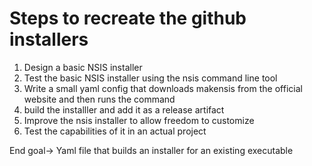 # Steps to recreate the github installers

1.  Design a basic NSIS installer
2.  Test the basic NSIS installer using the nsis command line tool
3.  Write a small yaml config that downloads makensis from the official website and then runs
    the command
4.  build the installler and add it as a release artifact
5.  Improve the nsis installer to allow freedom to customize
6.  Test the capabilities of it in an actual project

End goal-> Yaml file that builds an installer for an existing executable
